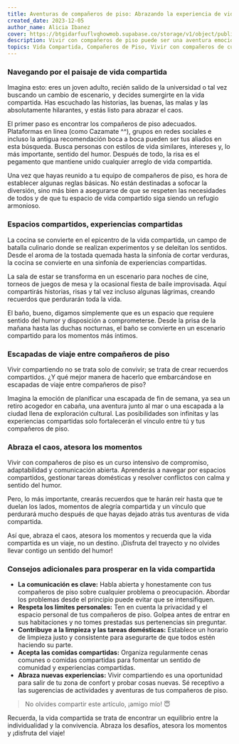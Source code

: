 ```yaml
---
title: Aventuras de compañeros de piso: Abrazando la experiencia de vida compartida
created_date: 2023-12-05
author_name: Alicia Ibanez
cover: https://btgidarfuuflvqhowmob.supabase.co/storage/v1/object/public/blog/flatmate-adventures-embracing-the-shared-living-experience.webp?t=2023-12-05T13%3A58%3A59.846Z
description: Vivir con compañeros de piso puede ser una aventura emocionante, una montaña rusa de emociones y un curso intensivo de compromiso. Es un tiempo de espacios compartidos, experimentos culinarios y el ocasional choque de personalidades, pero bueno, ¡todo eso es parte de la diversión, ¿verdad?
topics: Vida Compartida, Compañeros de Piso, Vivir con compañeros de cuarto, Espacios compartidos
---
```


### Navegando por el paisaje de vida compartida

Imagina esto: eres un joven adulto, recién salido de la universidad o tal vez buscando un cambio de escenario, y decides sumergirte en la vida compartida. Has escuchado las historias, las buenas, las malas y las absolutamente hilarantes, y estás listo para abrazar el caos.

El primer paso es encontrar los compañeros de piso adecuados. Plataformas en línea (como Cazamate ^^), grupos en redes sociales e incluso la antigua recomendación boca a boca pueden ser tus aliados en esta búsqueda. Busca personas con estilos de vida similares, intereses y, lo más importante, sentido del humor. Después de todo, la risa es el pegamento que mantiene unido cualquier arreglo de vida compartida.

Una vez que hayas reunido a tu equipo de compañeros de piso, es hora de establecer algunas reglas básicas. No están destinadas a sofocar la diversión, sino más bien a asegurarse de que se respeten las necesidades de todos y de que tu espacio de vida compartido siga siendo un refugio armonioso.

### Espacios compartidos, experiencias compartidas

La cocina se convierte en el epicentro de la vida compartida, un campo de batalla culinario donde se realizan experimentos y se deleitan los sentidos. Desde el aroma de la tostada quemada hasta la sinfonía de cortar verduras, la cocina se convierte en una sinfonía de experiencias compartidas.

La sala de estar se transforma en un escenario para noches de cine, torneos de juegos de mesa y la ocasional fiesta de baile improvisada. Aquí compartirás historias, risas y tal vez incluso algunas lágrimas, creando recuerdos que perdurarán toda la vida.

El baño, bueno, digamos simplemente que es un espacio que requiere sentido del humor y disposición a comprometerse. Desde la prisa de la mañana hasta las duchas nocturnas, el baño se convierte en un escenario compartido para los momentos más íntimos.

### Escapadas de viaje entre compañeros de piso

Vivir compartiendo no se trata solo de convivir; se trata de crear recuerdos compartidos. ¿Y qué mejor manera de hacerlo que embarcándose en escapadas de viaje entre compañeros de piso?

Imagina la emoción de planificar una escapada de fin de semana, ya sea un retiro acogedor en cabaña, una aventura junto al mar o una escapada a la ciudad llena de exploración cultural. Las posibilidades son infinitas y las experiencias compartidas solo fortalecerán el vínculo entre tú y tus compañeros de piso.

### Abraza el caos, atesora los momentos

Vivir con compañeros de piso es un curso intensivo de compromiso, adaptabilidad y comunicación abierta. Aprenderás a navegar por espacios compartidos, gestionar tareas domésticas y resolver conflictos con calma y sentido del humor.

Pero, lo más importante, crearás recuerdos que te harán reír hasta que te duelan los lados, momentos de alegría compartida y un vínculo que perdurará mucho después de que hayas dejado atrás tus aventuras de vida compartida.

Así que, abraza el caos, atesora los momentos y recuerda que la vida compartida es un viaje, no un destino. ¡Disfruta del trayecto y no olvides llevar contigo un sentido del humor!

### Consejos adicionales para prosperar en la vida compartida

- **La comunicación es clave:** Habla abierta y honestamente con tus compañeros de piso sobre cualquier problema o preocupación. Abordar los problemas desde el principio puede evitar que se intensifiquen.
- **Respeta los límites personales:** Ten en cuenta la privacidad y el espacio personal de tus compañeros de piso. Golpea antes de entrar en sus habitaciones y no tomes prestadas sus pertenencias sin preguntar.
- **Contribuye a la limpieza y las tareas domésticas:** Establece un horario de limpieza justo y consistente para asegurarte de que todos estén haciendo su parte.
- **Acepta las comidas compartidas:** Organiza regularmente cenas comunes o comidas compartidas para fomentar un sentido de comunidad y experiencias compartidas.
- **Abraza nuevas experiencias:** Vivir compartiendo es una oportunidad para salir de tu zona de confort y probar cosas nuevas. Sé receptivo a las sugerencias de actividades y aventuras de tus compañeros de piso.

> No olvides compartir este artículo, ¡amigo mío! 😇

Recuerda, la vida compartida se trata de encontrar un equilibrio entre la individualidad y la convivencia. Abraza los desafíos, atesora los momentos y ¡disfruta del viaje!
